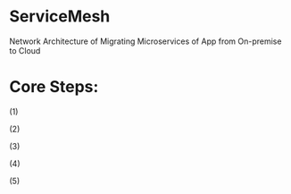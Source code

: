 # ServiceMesh
Network Architecture of Migrating Microservices of App from On-premise to Cloud

# Core Steps:

(1)

(2)

(3)

(4)

(5)
